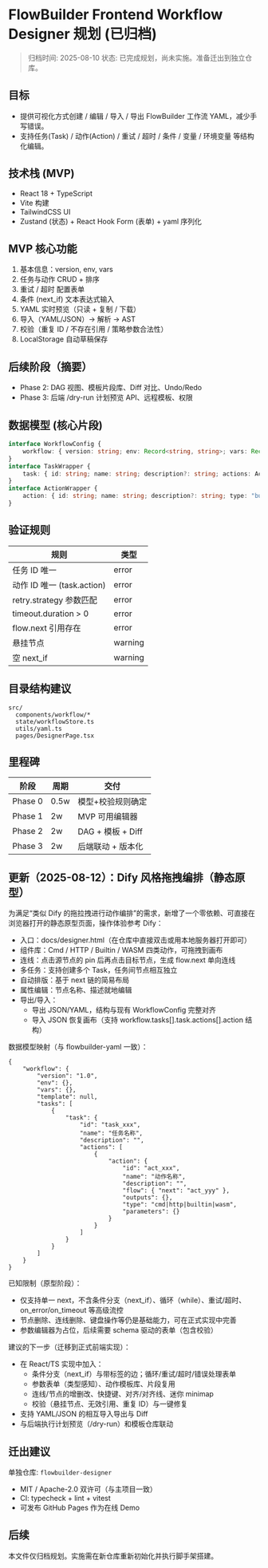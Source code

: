 # FlowBuilder Frontend Workflow Designer 规划 (已归档)

> 归档时间: 2025-08-10
> 状态: 已完成规划，尚未实施。准备迁出到独立仓库。

## 目标

-   提供可视化方式创建 / 编辑 / 导入 / 导出 FlowBuilder 工作流 YAML，减少手写错误。
-   支持任务(Task) / 动作(Action) / 重试 / 超时 / 条件 / 变量 / 环境变量 等结构化编辑。

## 技术栈 (MVP)

-   React 18 + TypeScript
-   Vite 构建
-   TailwindCSS UI
-   Zustand (状态) + React Hook Form (表单) + yaml 序列化

## MVP 核心功能

1. 基本信息：version, env, vars
2. 任务与动作 CRUD + 排序
3. 重试 / 超时 配置表单
4. 条件 (next_if) 文本表达式输入
5. YAML 实时预览（只读 + 复制 / 下载）
6. 导入（YAML/JSON）→ 解析 → AST
7. 校验（重复 ID / 不存在引用 / 策略参数合法性）
8. LocalStorage 自动草稿保存

## 后续阶段（摘要）

-   Phase 2: DAG 视图、模板片段库、Diff 对比、Undo/Redo
-   Phase 3: 后端 /dry-run 计划预览 API、远程模板、权限

## 数据模型 (核心片段)

```ts
interface WorkflowConfig {
    workflow: { version: string; env: Record<string, string>; vars: Record<string, string>; tasks: TaskWrapper[] };
}
interface TaskWrapper {
    task: { id: string; name: string; description?: string; actions: ActionWrapper[] };
}
interface ActionWrapper {
    action: { id: string; name: string; description?: string; type: "builtin" | "cmd" | "http" | "wasm"; flow: { next?: string | null; next_if?: string; retry?: RetryConfig; timeout?: TimeoutConfig }; outputs?: Record<string, string>; parameters?: Record<string, any> };
}
```

## 验证规则

| 规则                       | 类型    |
| -------------------------- | ------- |
| 任务 ID 唯一               | error   |
| 动作 ID 唯一 (task.action) | error   |
| retry.strategy 参数匹配    | error   |
| timeout.duration > 0       | error   |
| flow.next 引用存在         | error   |
| 悬挂节点                   | warning |
| 空 next_if                 | warning |

## 目录结构建议

```
src/
  components/workflow/*
  state/workflowStore.ts
  utils/yaml.ts
  pages/DesignerPage.tsx
```

## 里程碑

| 阶段    | 周期 | 交付              |
| ------- | ---- | ----------------- |
| Phase 0 | 0.5w | 模型+校验规则确定 |
| Phase 1 | 2w   | MVP 可用编辑器    |
| Phase 2 | 2w   | DAG + 模板 + Diff |
| Phase 3 | 2w   | 后端联动 + 版本化 |

## 更新（2025-08-12）：Dify 风格拖拽编排（静态原型）

为满足“类似 Dify 的拖拉拽进行动作编排”的需求，新增了一个零依赖、可直接在浏览器打开的静态原型页面，操作体验参考 Dify：

-   入口：docs/designer.html（在仓库中直接双击或用本地服务器打开即可）
-   组件库：Cmd / HTTP / Builtin / WASM 四类动作，可拖拽到画布
-   连线：点击源节点的 pin 后再点击目标节点，生成 flow.next 单向连线
-   多任务：支持创建多个 Task，任务间节点相互独立
-   自动排版：基于 next 链的简易布局
-   属性编辑：节点名称、描述就地编辑
-   导出/导入：
    -   导出 JSON/YAML，结构与现有 WorkflowConfig 完整对齐
    -   导入 JSON 恢复画布（支持 workflow.tasks[].task.actions[].action 结构）

数据模型映射（与 flowbuilder-yaml 一致）：

```jsonc
{
    "workflow": {
        "version": "1.0",
        "env": {},
        "vars": {},
        "template": null,
        "tasks": [
            {
                "task": {
                    "id": "task_xxx",
                    "name": "任务名称",
                    "description": "",
                    "actions": [
                        {
                            "action": {
                                "id": "act_xxx",
                                "name": "动作名称",
                                "description": "",
                                "flow": { "next": "act_yyy" },
                                "outputs": {},
                                "type": "cmd|http|builtin|wasm",
                                "parameters": {}
                            }
                        }
                    ]
                }
            }
        ]
    }
}
```

已知限制（原型阶段）：

-   仅支持单一 next，不含条件分支（next_if）、循环（while）、重试/超时、on_error/on_timeout 等高级流控
-   节点删除、连线删除、键盘操作等仍是基础能力，可在正式实现中完善
-   参数编辑器为占位，后续需要 schema 驱动的表单（包含校验）

建议的下一步（迁移到正式前端实现）：

-   在 React/TS 实现中加入：
    -   条件分支（next_if）与带标签的边；循环/重试/超时/错误处理表单
    -   参数表单（类型感知）、动作模板库、片段复用
    -   连线/节点的增删改、快捷键、对齐/对齐线、迷你 minimap
    -   校验（悬挂节点、无效引用、重复 ID）与一键修复
-   支持 YAML/JSON 的相互导入导出与 Diff
-   与后端执行计划预览（/dry-run）和模板仓库联动

## 迁出建议

单独仓库: `flowbuilder-designer`

-   MIT / Apache-2.0 双许可（与主项目一致）
-   CI: typecheck + lint + vitest
-   可发布 GitHub Pages 作为在线 Demo

## 后续

本文件仅归档规划。实施需在新仓库重新初始化并执行脚手架搭建。
